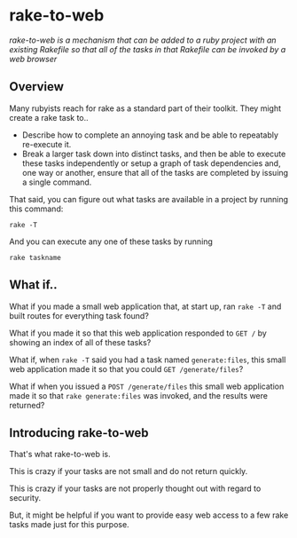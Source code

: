 # rake-to-web

*rake-to-web is a mechanism that can be added to a ruby project with
an existing Rakefile so that all of the tasks in that Rakefile can be
invoked by a web browser*

## Overview

Many rubyists reach for rake as a standard part of their toolkit. They
might create a rake task to..

* Describe how to complete an annoying task and be able to repeatably
  re-execute it.
* Break a larger task down into distinct tasks, and then be able to
  execute these tasks independently or setup a graph of task
  dependencies and, one way or another, ensure that all of the tasks
  are completed by issuing a single command.

That said, you can figure out what tasks are available in a project by
running this command:

    rake -T

And you can execute any one of these tasks by running

    rake taskname

## What if..

What if you made a small web application that, at start up, ran
```rake -T``` and built routes for everything task found?

What if you made it so that this web application responded to ```GET
/``` by showing an index of all of these tasks?

What if, when ```rake -T``` said you had a task named
```generate:files```, this small web application made it so that you
could ```GET /generate/files```?

What if when you issued a ```POST /generate/files``` this small web
application made it so that ```rake generate:files``` was invoked, and
the results were returned?

## Introducing rake-to-web

That's what rake-to-web is.

This is crazy if your tasks are not small and do not return quickly.

This is crazy if your tasks are not properly thought out with regard to
security.

But, it might be helpful if you want to provide easy web access to a
few rake tasks made just for this purpose.
